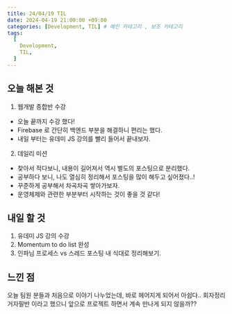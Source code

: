 ```yaml
---
title: 24/04/19 TIL
date: 2024-04-19 21:00:00 +09:00
categories: [Development, TIL] # 메인 카테고리 , 보조 카테고리
tags:
  [
    Development,
    TIL,
  ]
---
```


## 오늘 해본 것

1. 웹개발 종합반 수강
- 오늘 끝까지 수강 했다!
- Firebase 로 간단히 백엔드 부분을 해결하니 편리는 했다.
- 내일 부터는 유데미 JS 강의를 빨리 들어서 끝내보자.


2. 데일리 미션
- 찾아서 적다보니, 내용이 길어져서 역시 별도의 포스팅으로 분리했다.
- 공부하다 보니, 나도 열심히 정리해서 포스팅을 많이 해두고 싶어졌다..!
- 꾸준하게 공부해서 차곡차곡 쌓아가보자.
- 운영체제와 관련한 부분부터 시작하는 것이 좋을 것 같다!

## 내일 할 것
1. 유데미 JS 강의 수강
2. Momentum to do list 완성
3. 인파님 프로세스 vs 스레드 포스팅 내 식대로 정리해보기.


## 느낀 점
오늘 팀원 분들과 처음으로 이야기 나누었는데, 바로 헤어지게 되어서 아쉽다..
회자정리 거자필반 이라고 했으니 앞으로 프로젝트 하면서 계속 만나게 되지 않을까??
